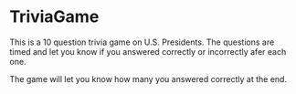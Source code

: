 # TriviaGame

This is a 10 question trivia game on U.S. Presidents. The questions are timed and let you know if you answered
correctly or incorrectly afer each one. 

The game will let you know how many you answered correctly at the end. 
